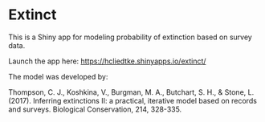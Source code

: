 # Extinct

This is a Shiny app for modeling probability of extinction based on survey data.

Launch the app here: https://hcliedtke.shinyapps.io/extinct/


The model was developed by:  

Thompson, C. J., Koshkina, V., Burgman, M. A., Butchart, S. H., & Stone, L. (2017). Inferring extinctions II: a practical, iterative model based on records and surveys. Biological Conservation, 214, 328-335.
